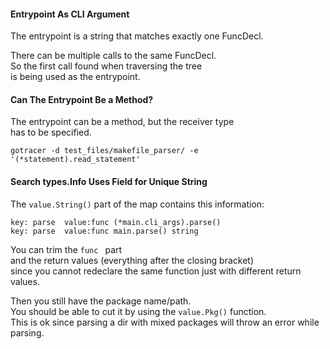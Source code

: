 #### Entrypoint As CLI Argument

The entrypoint is a string that matches exactly one FuncDecl.

There can be multiple calls to the same FuncDecl.\
So the first call found when traversing the tree \
is being used as the entrypoint.

#### Can The Entrypoint Be a Method?

The entrypoint can be a method, but the receiver type \
has to be specified.

```
gotracer -d test_files/makefile_parser/ -e '(*statement).read_statement'
```

#### Search types.Info Uses Field for Unique String

The `value.String()` part of the map contains this information:
```
key: parse	value:func (*main.cli_args).parse()
key: parse	value:func main.parse() string
```

You can trim the `func ` part \
and the return values (everything after the closing bracket) \
since you cannot redeclare the same function just with different return values.

Then you still have the package name/path.\
You should be able to cut it by using the `value.Pkg()` function.\
This is ok since parsing a dir with mixed packages will throw an error while parsing.
